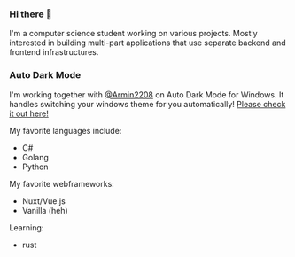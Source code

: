 ### Hi there 👋

I'm a computer science student working on various projects.
Mostly interested in building multi-part applications that use separate backend and frontend infrastructures.

### Auto Dark Mode
I'm working together with [@Armin2208](https://github.com/Armin2208) on Auto Dark Mode for Windows. It handles switching your windows theme for you automatically!
[Please check it out here!](https://github.com/AutoDarkMode/Windows-Auto-Night-Mode)

My favorite languages include:
- C#
- Golang
- Python

My favorite webframeworks:
- Nuxt/Vue.js
- Vanilla (heh)

Learning:
- rust
